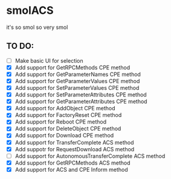 # smolACS
it's so smol so very smol
## TO DO:
- [ ] Make basic UI for selection
- [x] Add support for GetRPCMethods CPE method
- [x] Add support for GetParameterNames CPE method
- [x] Add support for GetParameterValues CPE method
- [x] Add support for SetParameterValues CPE method
- [x] Add support for SetParameterAttributes CPE method
- [x] Add support for GetParameterAttributes CPE method
- [x] Add support for AddObject CPE method
- [x] Add support for FactoryReset CPE method
- [x] Add support for Reboot CPE method
- [x] Add support for DeleteObject CPE method
- [x] Add support for Download CPE method
- [x] Add support for TransferComplete ACS method
- [x] Add suppotr for RequestDownload ACS method
- [ ] Add support for AutonomousTransferComplete ACS method
- [x] Add support for GetRPCMethods ACS method
- [x] Add support for ACS and CPE Inform method